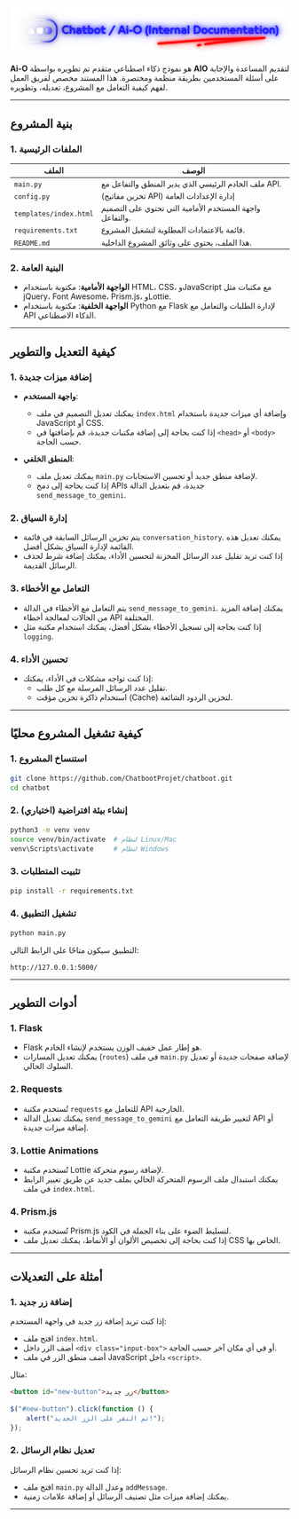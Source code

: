![Chatbot](https://raw.githubusercontent.com/ChatbootProjet/chatboot/refs/heads/main/Assets/banner.png)

**Ai-O** هو نموذج ذكاء اصطناعي متقدم تم تطويره بواسطة **AIO** لتقديم المساعدة والإجابة على أسئلة المستخدمين بطريقة منظمة ومختصرة. هذا المستند مخصص لفريق العمل لفهم كيفية التعامل مع المشروع، تعديله، وتطويره.

---

## بنية المشروع

### 1. الملفات الرئيسية
| الملف                     | الوصف                                                                 |
|---------------------------|----------------------------------------------------------------------|
| `main.py`                  | ملف الخادم الرئيسي الذي يدير المنطق والتفاعل مع API.               |
| `config.py`                  | (تخزين مفاتيح API) إدارة الإعدادات العامة           |
| `templates/index.html`    | واجهة المستخدم الأمامية التي تحتوي على التصميم والتفاعل.         |
| `requirements.txt`        | قائمة بالاعتمادات المطلوبة لتشغيل المشروع.                       |
| `README.md`               | هذا الملف، يحتوي على وثائق المشروع الداخلية.                      |

### 2. البنية العامة
- **الواجهة الأمامية**: مكتوبة باستخدام HTML، CSS، وJavaScript مع مكتبات مثل jQuery، Font Awesome، Prism.js، وLottie.
- **الواجهة الخلفية**: مكتوبة باستخدام Python مع Flask لإدارة الطلبات والتعامل مع API الذكاء الاصطناعي.

---

## كيفية التعديل والتطوير

### 1. إضافة ميزات جديدة
- **واجهة المستخدم**:
  - يمكنك تعديل التصميم في ملف `index.html` وإضافة أي ميزات جديدة باستخدام JavaScript أو CSS.
  - إذا كنت بحاجة إلى إضافة مكتبات جديدة، قم بإضافتها في `<head>` أو `<body>` حسب الحاجة.

- **المنطق الخلفي**:
  - يمكنك تعديل ملف `main.py` لإضافة منطق جديد أو تحسين الاستجابات.
  - إذا كنت بحاجة إلى دمج APIs جديدة، قم بتعديل الدالة `send_message_to_gemini`.

### 2. إدارة السياق
- يتم تخزين الرسائل السابقة في قائمة `conversation_history`. يمكنك تعديل هذه القائمة لإدارة السياق بشكل أفضل.
- إذا كنت تريد تقليل عدد الرسائل المخزنة لتحسين الأداء، يمكنك إضافة شرط لحذف الرسائل القديمة.

### 3. التعامل مع الأخطاء
- يتم التعامل مع الأخطاء في الدالة `send_message_to_gemini`. يمكنك إضافة المزيد من الحالات لمعالجة أخطاء API المختلفة.
- إذا كنت بحاجة إلى تسجيل الأخطاء بشكل أفضل، يمكنك استخدام مكتبة مثل `logging`.

### 4. تحسين الأداء
- إذا كنت تواجه مشكلات في الأداء، يمكنك:
  - تقليل عدد الرسائل المرسلة مع كل طلب.
  - استخدام ذاكرة تخزين مؤقت (Cache) لتخزين الردود الشائعة.

---

## كيفية تشغيل المشروع محليًا

### 1. استنساخ المشروع
```bash
git clone https://github.com/ChatbootProjet/chatboot.git
cd chatbot
```

### 2. إنشاء بيئة افتراضية (اختياري)
```bash
python3 -m venv venv
source venv/bin/activate  # لنظام Linux/Mac
venv\Scripts\activate     # لنظام Windows
```

### 3. تثبيت المتطلبات
```bash
pip install -r requirements.txt
```

### 4. تشغيل التطبيق
```bash
python main.py
```

التطبيق سيكون متاحًا على الرابط التالي:
```
http://127.0.0.1:5000/
```

---

## أدوات التطوير

### 1. Flask
- Flask هو إطار عمل خفيف الوزن يستخدم لإنشاء الخادم.
- يمكنك تعديل المسارات (`routes`) في ملف `main.py` لإضافة صفحات جديدة أو تعديل السلوك الحالي.

### 2. Requests
- تُستخدم مكتبة `requests` للتعامل مع API الخارجية.
- يمكنك تعديل الدالة `send_message_to_gemini` لتغيير طريقة التعامل مع API أو إضافة ميزات جديدة.

### 3. Lottie Animations
- تُستخدم مكتبة Lottie لإضافة رسوم متحركة.
- يمكنك استبدال ملف الرسوم المتحركة الحالي بملف جديد عن طريق تغيير الرابط في ملف `index.html`.

### 4. Prism.js
- تُستخدم مكتبة Prism.js لتسليط الضوء على بناء الجملة في الكود.
- إذا كنت بحاجة إلى تخصيص الألوان أو الأنماط، يمكنك تعديل ملف CSS الخاص بها.

---

## أمثلة على التعديلات

### 1. إضافة زر جديد
إذا كنت تريد إضافة زر جديد في واجهة المستخدم:
- افتح ملف `index.html`.
- أضف الزر داخل `<div class="input-box">` أو في أي مكان آخر حسب الحاجة.
- أضف منطق الزر في ملف JavaScript داخل `<script>`.

مثال:
```html
<button id="new-button">زر جديد</button>
```

```javascript
$("#new-button").click(function () {
    alert("تم النقر على الزر الجديد!");
});
```

### 2. تعديل نظام الرسائل
إذا كنت تريد تحسين نظام الرسائل:
- افتح ملف `main.py` وعدل الدالة `addMessage`.
- يمكنك إضافة ميزات مثل تصنيف الرسائل أو إضافة علامات زمنية.

---
